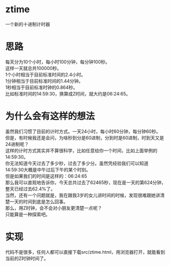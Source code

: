 # ztime
一个新的十进制计时器

# 思路
每天分为10个小时，每小时100分钟，每分钟100秒。<br>
这样一天就总共100000秒。<br>
1个小时相当于目前标准时间的2.4小时。<br>
1分钟相当于目前标准时间的1.44分钟。<br>
1秒相当于目前标准时钟的0.864秒。<br>
比如标准时间的14:59:30，换算成Z时间，就大约是06:24:65。<br>

# 为什么会有这样的想法
虽然我们习惯了目前的计时方式。一天24小时，每小时60分钟，每分钟60秒。<br>
但是，有时候我还是会问，为啥秒到分是60进制，分到时是60进制，时到天又是24进制呢？<br>
这样的计时方式其实并不算很科学，比如任意给你一个时间，比如上面举例的14:59:30。<br>
你无法知道今天过去了多少秒，过去了多少分。虽然凭经验我们可以知道14:59:30大概是中午过后下午的某个时刻。<br>
但是如果我们的时间是这样的：06:24:65<br>
那么我可以直观地告诉你，今天总共过去了62465秒，现在是一天的第624分钟，整天已经过去62.4%了。<br>
当然，还有一个问题就是，我在跟我3岁的女儿讲时间的时候，发现很难跟她讲清楚一天的时间到底是怎么回事。<br>
那么，用Z时钟，会不会对小朋友更清楚一点呢？<br>
只能算是一种探索吧。<br>

# 实现
代码不是很多，任何人都可以直接下载src/ztime.html，用浏览器打开，就能看到当前的Z时钟时间了。